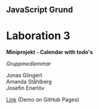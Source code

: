 ## JavaScript Grund

# Laboration 3

**Miniprojekt - Calendar with todo's**

*Gruppmedlemmar*

Jonas Glingert  
Amanda Ståhlberg  
Josefin Enerlöv  

[Link](https://glingmedia.github.io/todo/)
(Demo on GitHub Pages)
